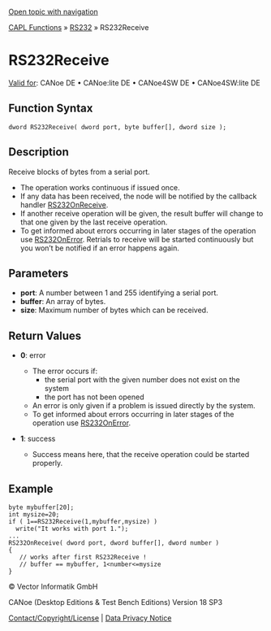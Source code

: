 [Open topic with navigation](../../../../../CANoeDEFamily.htm#Topics/CAPLFunctions/RS232/Functions/CAPLfunctionRS232Receive.md)

[CAPL Functions](../../CAPLfunctions.md) » [RS232](../CAPLfunctionsRS232Overview.md) » RS232Receive

# RS232Receive

[Valid for](../../../Shared/FeatureAvailability.md): CANoe DE • CANoe:lite DE • CANoe4SW DE • CANoe4SW:lite DE

## Function Syntax

```plaintext
dword RS232Receive( dword port, byte buffer[], dword size );
```

## Description

Receive blocks of bytes from a serial port.

- The operation works continuous if issued once.
- If any data has been received, the node will be notified by the callback handler [RS232OnReceive](CAPLfunctionRS232OnReceive.md).
- If another receive operation will be given, the result buffer will change to that one given by the last receive operation.
- To get informed about errors occurring in later stages of the operation use [RS232OnError](CAPLfunctionRS232OnError.md). Retrials to receive will be started continuously but you won’t be notified if an error happens again.

## Parameters

- **port**: A number between 1 and 255 identifying a serial port.
- **buffer**: An array of bytes.
- **size**: Maximum number of bytes which can be received.

## Return Values

- **0**: error
  - The error occurs if:
    - the serial port with the given number does not exist on the system
    - the port has not been opened
  - An error is only given if a problem is issued directly by the system.
  - To get informed about errors occurring in later stages of the operation use [RS232OnError](CAPLfunctionRS232OnError.md).

- **1**: success
  - Success means here, that the receive operation could be started properly.

## Example

```plaintext
byte mybuffer[20];
int mysize=20;
if ( 1==RS232Receive(1,mybuffer,mysize) )
  write("It works with port 1.");
...
RS232OnReceive( dword port, dword buffer[], dword number )
{
   // works after first RS232Receive !
   // buffer == mybuffer, 1<number<=mysize
}
```

© Vector Informatik GmbH

CANoe (Desktop Editions & Test Bench Editions) Version 18 SP3

[Contact/Copyright/License](../../../Shared/ContactCopyrightLicense.md) | [Data Privacy Notice](https://www.vector.com/int/en/company/get-info/privacy-policy/)
